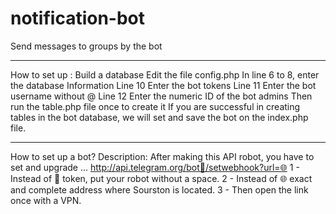 # notification-bot
Send messages to groups by the bot


________
How to set up :
Build a database
Edit the file config.php
In line 6 to 8, enter the database Information
Line 10 Enter the bot tokens
Line 11 Enter the bot username without @
Line 12 Enter the numeric ID of the bot admins
Then run the table.php file once to create it
If you are successful in creating tables in the bot database, we will set and save the bot on the index.php file.

__________
How to set up a bot?
Description: After making this API robot, you have to set and upgrade ...
http://api.telegram.org/bot🤖/setwebhook?url=🌐
1 - Instead of 🤖 token, put your robot without a space.
2 - Instead of 🌐 exact and complete address where Sourston is located.
3 - Then open the link once with a VPN.












